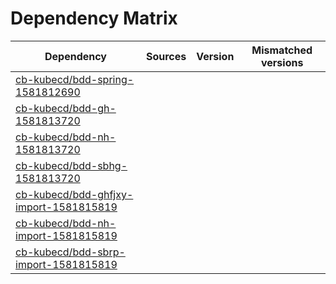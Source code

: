 # Dependency Matrix

Dependency | Sources | Version | Mismatched versions
---------- | ------- | ------- | -------------------
[cb-kubecd/bdd-spring-1581812690](https://github.com/cb-kubecd/bdd-spring-1581812690.git) |  | []() | 
[cb-kubecd/bdd-gh-1581813720](https://github.com/cb-kubecd/bdd-gh-1581813720.git) |  | []() | 
[cb-kubecd/bdd-nh-1581813720](https://github.com/cb-kubecd/bdd-nh-1581813720.git) |  | []() | 
[cb-kubecd/bdd-sbhg-1581813720](https://github.com/cb-kubecd/bdd-sbhg-1581813720.git) |  | []() | 
[cb-kubecd/bdd-ghfjxy-import-1581815819](https://github.com/cb-kubecd/bdd-ghfjxy-import-1581815819.git) |  | []() | 
[cb-kubecd/bdd-nh-import-1581815819](https://github.com/cb-kubecd/bdd-nh-import-1581815819.git) |  | []() | 
[cb-kubecd/bdd-sbrp-import-1581815819](https://github.com/cb-kubecd/bdd-sbrp-import-1581815819.git) |  | []() | 
